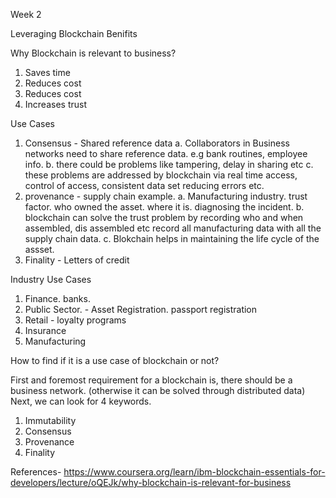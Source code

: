 Week 2

Leveraging Blockchain Benifits


Why Blockchain is relevant to business?

1. Saves time
2. Reduces cost
3. Reduces cost
4. Increases trust


Use Cases
1. Consensus - Shared reference data
    a. Collaborators in Business networks need to share reference data. e.g bank routines, employee info.
    b. there could be problems like tampering, delay in sharing etc
    c. these problems are addressed by blockchain via real time access, control of access, consistent data set reducing errors etc.
2. provenance - supply chain example.
    a. Manufacturing industry. trust factor. who owned the asset. where it is. diagnosing the incident.
    b. blockchain can solve the trust problem by recording who and when assembled, dis assembled etc record all manufacturing data with all the supply chain data.
    c. Blokchain helps in maintaining the life cycle of the assset. 
3. Finality - Letters of credit
    
    
Industry Use Cases
1. Finance. banks.
2. Public Sector. - Asset Registration. passport registration
3. Retail - loyalty programs
4. Insurance
5. Manufacturing


How to find if it is a use case of blockchain or not?

First and foremost requirement for a blockchain is, there should be a business network. (otherwise it can be solved through distributed data)
Next, we can look for 4 keywords. 
1. Immutability
2. Consensus
3. Provenance
4. Finality




References-
https://www.coursera.org/learn/ibm-blockchain-essentials-for-developers/lecture/oQEJk/why-blockchain-is-relevant-for-business
